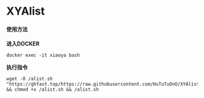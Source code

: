 # XYAlist

#### 使用方法
 
**进入DOCKER**

```shell
docker exec -it xiaoya bash
```

**执行指令**

```shell
wget -O /alist.sh "https://ghfast.top/https://raw.githubusercontent.com/HuTuTuOnO/XYAlist/main/alist.sh" && chmod +x /alist.sh && /alist.sh
```
